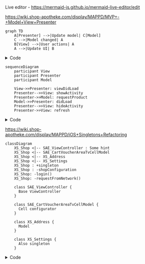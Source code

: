 Live editor - https://mermaid-js.github.io/mermaid-live-editor/edit

https://wiki.shop-apotheke.com/display/MAPPD/MVP+-+Model+View+Presenter

```mermaid
graph TD
    A[Presenter] -->|Update model| C[Model]
    C -->|Model changed| A
    B[View] -->|User actions| A
    A -->|Update UI| B
```

<details>
  <summary>Code</summary>
 
  ```
  graph TD
    A[Presenter] -->|Update model| C[Model]
    C -->|Model changed| A
    B[View] -->|User actions| A
    A -->|Update UI| B
  ```
  
</details>

```mermaid
sequenceDiagram
    participant View
    participant Presenter
    participant Model

    View->>Presenter: viewDidLoad
    Presenter-->>View: showActivity
    Presenter->>Model: requestProduct
    Model->>Presenter: didLoad
    Presenter-->>View: hideActivity
    Presenter->>View: refresh
```

<details>
  <summary>Code</summary>
 
  ```
  sequenceDiagram
    participant View
    participant Presenter
    participant Model

    View->>Presenter: viewDidLoad
    Presenter-->>View: showActivity
    Presenter->>Model: requestProduct
    Model->>Presenter: didLoad
    Presenter-->>View: hideActivity
    Presenter->>View: refresh
  ```
  
</details>

https://wiki.shop-apotheke.com/display/MAPPD/iOS+Singletons+Refactoring

```mermaid
classDiagram
    XS_Shop <|-- SAE_ViewController : Some hint
    XS_Shop <|-- SAE_CartVoucherAreaTvCellModel
    XS_Shop <|-- XS_Address
    XS_Shop <|-- XS_Settings
    XS_Shop : +singleton
    XS_Shop : -shopConfiguration
    XS_Shop: -login()
    XS_Shop: -requestFromNetwork()

    class SAE_ViewController {
      Base ViewController
    }

    class SAE_CartVoucherAreaTvCellModel {
      Cell configurator
    }
    
    class XS_Address {
      Model
    }

    class XS_Settings {
      Also singleton
    }
```

<details>
  <summary>Code</summary>
 
  ```
classDiagram
    XS_Shop <|-- SAE_ViewController : Some hint
    XS_Shop <|-- SAE_CartVoucherAreaTvCellModel
    XS_Shop <|-- XS_Address
    XS_Shop <|-- XS_Settings
    XS_Shop : +singleton
    XS_Shop : -shopConfiguration
    XS_Shop: -login()
    XS_Shop: -requestFromNetwork()

    class SAE_ViewController {
      Base ViewController
    }

    class SAE_CartVoucherAreaTvCellModel {
      Cell configurator
    }
    
    class XS_Address {
      Model
    }

    class XS_Settings {
      Also singleton
    }
  ```
  
</details>
